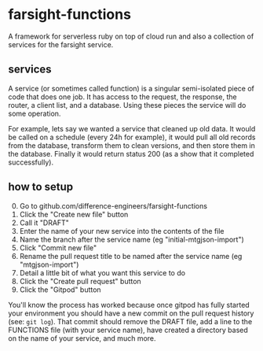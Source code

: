 # farsight-functions

A framework for serverless ruby on top of cloud run and also a collection of services for the farsight service.

## services

A service (or sometimes called function) is a singular semi-isolated piece of code that does one job. It has access to the request, the response, the router, a client list, and a database. Using these pieces the service will do some operation.

For example, lets say we wanted a service that cleaned up old data. It would be called on a schedule (every 24h for example), it would pull all old records from the database, transform them to clean versions, and then store them in the database. Finally it would return status 200 (as a show that it completed successfully).

## how to setup

  0. Go to github.com/difference-engineers/farsight-functions
  0. Click the "Create new file" button
  0. Call it "DRAFT"
  0. Enter the name of your new service into the contents of the file
  0. Name the branch after the service name (eg "initial-mtgjson-import")
  0. Click "Commit new file"
  0. Rename the pull request title to be named after the service name (eg "mtgjson-import")
  0. Detail a little bit of what you want this service to do
  0. Click the "Create pull request" button
  0. Click the "Gitpod" button

You'll know the process has worked because once gitpod has fully started your environment you should have a new commit on the pull request history (see: `git log`). That commit should remove the DRAFT file, add a line to the FUNCTIONS file (with your service name), have created a directory based on the name of your service, and much more.
